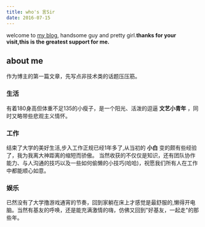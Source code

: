 ```yaml
---
title: who's 言Sir
date: 2016-07-15
---
```

welcome to [my blog](https://chaiguanpeng.github.io), handsome guy and pretty girl.**thanks for your visit,this is the greatest support for me.**
## about me
  作为博主的第一篇文章，先写点非技术类的话题压压筋。

### 生活
 有着180身高但体重不足135的小瘦子，是一个阳光、活泼的逗逼 **文艺小青年** ，同时又略带些悲观主义情怀。

### 工作
结束了大学的美好生活,步入工作正规已经1年多了,从当初的 **小白** 变的颇有些经验了，我为我离大神距离的缩短而骄傲。
当然收获的不仅仅是知识，还有团队协作能力、与人沟通的技巧以及一些如何偷懒的小技巧(哈哈)，祝愿我们所有人在工作中都能顺心如意。

### 娱乐
已然没有了大学撸游戏通宵的节奏，回到家躺在床上才感觉是最舒服的,懒得开电脑。当然有基友的呼唤，还是能充满激情的嗨，仿佛又回到"好基友，一起走"的那些年。
